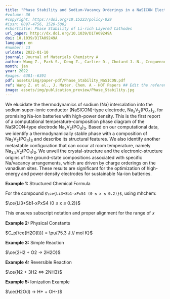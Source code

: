 ```yaml
---
title: "Phase Stability and Sodium-Vacancy Orderings in a NaSICON Electrode"
#volume: 36
#copyright: https://doi.org/10.15223/policy-029
#issn: 0897-4756, 1520-5002
#shorttitle: Phase Stability of Li-rich Layered Cathodes
url_paper: http://dx.doi.org/10.1039/D1TA09249A
doi: 10.1039/D1TA09249A
language: en
#number: 13
urldate: 2022-01-10
journal: Journal of Materials Chemistry A
author: Wang Z., Park S., Deng Z., Carlier D., Chotard J.-N., Croguennec L., Gautam, G. S., Cheetham A. K., Masquelier C. and Canepa P.
month: jan
year: 2022
#pages: 6381--6391
pdf: assets/img/paper-pdf/Phase_Stability_NaSICON.pdf
ref: Wang Z. et al., J. Mater. Chem. A - HOT Papers ## Edit the reference to yours
image: assets/img/publication_preview/Phase_Stability.jpg
---
```


We elucidate the thermodynamics of sodium (Na) intercalation into the sodium super-ionic conductor (NaSICON)-type electrode, Na<sub>x</sub>V<sub>2</sub>(PO<sub>4</sub>)<sub>3</sub>, for promising Na-ion batteries with high-power density. This is the first report of a computational temperature-composition phase diagram of the NaSICON-type electrode Na<sub>x</sub>V<sub>2</sub>(PO<sub>4</sub>)<sub>3</sub>. Based on our computational data, we identify a thermodynamically stable phase with a composition of Na<sub>2</sub>V<sub>2</sub>(PO<sub>4</sub>)<sub>3</sub> and describe its structural features. We also identify another metastable configuration that can occur at room temperature, namely Na<sub>3.5</sub>V<sub>2</sub>(PO<sub>4</sub>)<sub>3</sub>. We unveil the crystal-structure and the electronic-structure origins of the ground-state compositions associated with specific Na/vacancy arrangements, which are driven by charge orderings on the vanadium sites. These results are significant for the optimization of high-energy and power density electrodes for sustainable Na-ion batteries.


**Example 1:** Structured Chemical Formula

For the compound `$\ce{Li3+Sb1-xPxS4 (0 ≤ x ≤ 0.2)}$`, using mhchem:

$\ce{Li3+Sb1-xPxS4 (0 ≤ x ≤ 0.2)}$

This ensures subscript notation and proper alignment for the range of 𝑥

**Example 2:** Physical Constants

\$C_p[\ce{H2O(l)}] = \pu{75.3 J // mol K}$

**Example 3:** Simple Reaction

\$\ce{2H2 + O2 -> 2H2O}$

**Example 4:** Reversible Reaction

\$\ce{N2 + 3H2 <=> 2NH3}$

**Example 5:** Ionization Example

\$\ce{H2O(l) -> H+ + OH-}$

